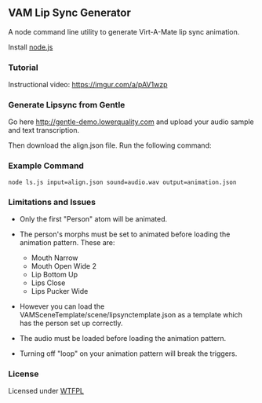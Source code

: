 ## VAM Lip Sync Generator

A node command line utility to generate Virt-A-Mate lip sync animation.

Install [node.js](https://nodejs.org/en/)

### Tutorial
Instructional video:
https://imgur.com/a/pAV1wzp

### Generate Lipsync from Gentle

Go here http://gentle-demo.lowerquality.com and upload your audio sample and text transcription.

Then download the align.json file. Run the following command:

### Example Command
```
node ls.js input=align.json sound=audio.wav output=animation.json
```

### Limitations and Issues
* Only the first "Person" atom will be animated.
* The person's morphs must be set to animated before loading the animation pattern. These are:
  * Mouth Narrow
  * Mouth Open Wide 2
  * Lip Bottom Up
  * Lips Close
  * Lips Pucker Wide
  
* However you can load the VAMSceneTemplate/scene/lipsynctemplate.json as a template which has the person set up correctly.
  
* The audio must be loaded before loading the animation pattern.
* Turning off "loop" on your animation pattern will break the triggers.


### License
Licensed under [WTFPL](http://www.wtfpl.net/about/)
